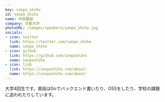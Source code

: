 ```yaml
---
key: sanpo_shiho
id: sanpo_shiho
name: 中田健誠
company: 京都大学
photoURL: /images/speakers/sanpo_shiho.jpg
socials:
- icon: twitter
  link: https://twitter.com/sanpo_shiho
  name: sanpo_shiho
- icon: github
  link: https://github.com/sanposhiho
  name: sanposhiho
- icon: link
  link: https://sanposhiho.com/about/
  name: https://sanposhiho.com/about/
---
```

大学4回生です。普段はGoでバックエンド書いたり、OSSをしたり、学校の課題に追われたりしています。